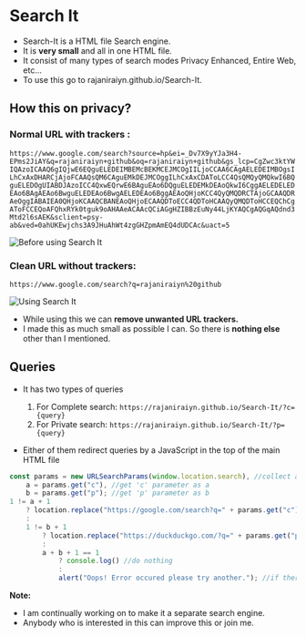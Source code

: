 # Search It

- Search-It is a HTML file Search engine.
- It is **very small** and all in one HTML file.
- It consist of many types of search modes Privacy Enhanced, Entire Web, etc...
- To use this go to rajaniraiyn.github.io/Search-It.

## How this on privacy?

### Normal URL with trackers :

`https://www.google.com/search?source=hp&ei=_Dv7X9yYJa3H4-EPms2JiAY&q=rajaniraiyn+github&oq=rajaniraiyn+github&gs_lcp=CgZwc3ktYWIQAzoICAAQ6gIQjwE6EQguELEDEIMBEMcBEKMCEJMCOgIILjoCCAA6CAgAELEDEIMBOgsILhCxAxDHARCjAjoFCAAQsQM6CAguEMkDEJMCOggILhCxAxCDAToLCC4QsQMQyQMQkwI6BQguELEDOgUIABDJAzoICC4QxwEQrwE6BAguEAo6DQguELEDEMkDEAoQkwI6CggAELEDELEDEAo6BAgAEAo6BwguELEDEAo6BwgAELEDEAo6BggAEAoQHjoKCC4QyQMQDRCTAjoGCAAQDRAeOggIABAIEA0QHjoKCAAQCBANEAoQHjoECAAQDToECC4QDToHCAAQyQMQDToHCCEQChCgAToFCCEQoAFQhxRYk0tguk9oAHAAeACAAcQCiAGgHZIBBzEuNy44LjKYAQCgAQGqAQdnd3Mtd2l6sAEK&sclient=psy-ab&ved=0ahUKEwjchs3A9JHuAhWt4zgGHZpmAmEQ4dUDCAc&uact=5`

![Before using Search It](https://i.postimg.cc/CM3t82vN/google-url-trackers.png)

### Clean URL without trackers:

`https://www.google.com/search?q=rajaniraiyn%20github`

![Using Search It](https://i.postimg.cc/L6jW3VwM/google-url-trackers-removed.png)

- While using this we can **remove unwanted URL trackers.**
- I made this as much small as possible I can. So there is **nothing else** other than I mentioned.

## Queries

- It has two types of queries

  1.  For Complete search: `https://rajaniraiyn.github.io/Search-It/?c={query}`
  2.  For Private search: `https://rajaniraiyn.github.io/Search-It/?p={query}`

- Either of them redirect queries by a JavaScript in the top of the main HTML file

```javascript
const params = new URLSearchParams(window.location.search), //collect all parameters as parms
    a = params.get("c"), //get 'c' parameter as a
    b = params.get("p"); //get 'p' parameter as b
1 != a + 1
    ? location.replace("https://google.com/search?q=" + params.get("c"))  //replaces the URL
    :
    1 != b + 1
        ? location.replace("https://duckduckgo.com/?q=" + params.get("p")) //replaces the URL
        :
        a + b + 1 == 1
            ? console.log() //do nothing
            :
            alert("Oops! Error occured please try another."); //if there is empty query in url, display error
```

**Note:**

- I am continually working on to make it a separate search engine.
- Anybody who is interested in this can improve this or join me.
